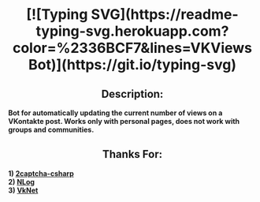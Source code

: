 <h1 align="center">[![Typing SVG](https://readme-typing-svg.herokuapp.com?color=%2336BCF7&lines=VKViewsBot)](https://git.io/typing-svg)</h1>
<div>
<h2 align="center">Description:</h2>
<p><strong> Bot for automatically updating the current number of views on a VKontakte post. Works only with personal pages, does not work with groups and communities. </strong></p>
</div>
<div>
<h2 align="center">Thanks For:</h2>
<p><strong> 1) <a href="https://github.com/2captcha/2captcha-csharp">2captcha-csharp</a><br />2) <a href="https://github.com/NLog/NLog">NLog</a><br />3) <a href="https://github.com/vknet/vk">VkNet</a> </strong></p>
</div>